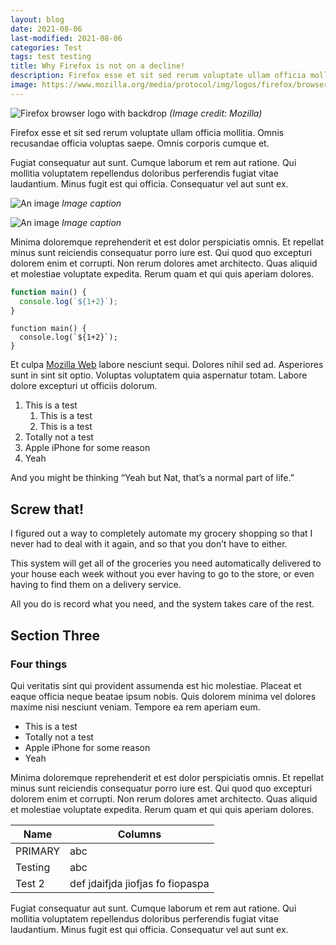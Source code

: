 ```yaml
---
layout: blog
date: 2021-08-06
last-modified: 2021-08-06
categories: Test
tags: test testing
title: Why Firefox is not on a decline!
description: Firefox esse et sit sed rerum voluptate ullam officia mollitia.
image: https://www.mozilla.org/media/protocol/img/logos/firefox/browser/og.4ad05d4125a5.png
---
```


![Firefox browser logo with backdrop](https://www.mozilla.org/media/protocol/img/logos/firefox/browser/og.4ad05d4125a5.png)
*(Image credit: Mozilla)*

Firefox esse et sit sed rerum voluptate ullam officia mollitia. Omnis recusandae officia voluptas saepe. Omnis corporis cumque et.

Fugiat consequatur aut sunt. Cumque laborum et rem aut ratione. Qui mollitia voluptatem repellendus doloribus perferendis fugiat vitae laudantium. Minus fugit est qui officia. Consequatur vel aut sunt ex.

![An image](https://images.unsplash.com/photo-1628267374795-cce89ff4b8d1?ixid=MnwxMjA3fDB8MHxwaG90by1wYWdlfHx8fGVufDB8fHx8&ixlib=rb-1.2.1&auto=format&fit=crop&w=683&q=80)
*Image caption*

![An image](https://images.unsplash.com/photo-1628254747021-59531f59504b?ixid=MnwxMjA3fDB8MHxwaG90by1wYWdlfHx8fGVufDB8fHx8&ixlib=rb-1.2.1&auto=format&fit=crop&w=334&q=80)
*Image caption*

Minima doloremque reprehenderit et est dolor perspiciatis omnis. Et repellat minus sunt reiciendis consequatur porro iure est. Qui quod quo excepturi dolorem enim et corrupti. Non rerum dolores amet architecto. Quas aliquid et molestiae voluptate expedita. Rerum quam et qui quis aperiam dolores.

```js
function main() {
  console.log(`${1+2}`);
}
```

```
function main() {
  console.log(`${1+2}`);
}
```

Et culpa [Mozilla Web](mozilla.org) labore nesciunt sequi. Dolores nihil sed ad. Asperiores sunt in sint sit optio. Voluptas voluptatem quia aspernatur totam. Labore dolore excepturi ut officiis dolorum.

1. This is a test
    1. This is a test
    1. This is a test
1. Totally not a test
1. Apple iPhone for some reason
1. Yeah

And you might be thinking “Yeah but Nat, that’s a normal part of life.”

## Screw that!

I figured out a way to completely automate my grocery shopping so that I never had to deal with it again, and so that you don’t have to either.

This system will get all of the groceries you need automatically delivered to your house each week without you ever having to go to the store, or even having to find them on a delivery service.

All you do is record what you need, and the system takes care of the rest.

## Section Three
### Four things

Qui veritatis sint qui provident assumenda est hic molestiae. Placeat et eaque officia neque beatae ipsum nobis. Quis dolorem minima vel dolores maxime nisi nesciunt veniam. Tempore ea rem aperiam eum.

- This is a test
- Totally not a test
- Apple iPhone for some reason
- Yeah

Minima doloremque reprehenderit et est dolor perspiciatis omnis. Et repellat minus sunt reiciendis consequatur porro iure est. Qui quod quo excepturi dolorem enim et corrupti. Non rerum dolores amet architecto. Quas aliquid et molestiae voluptate expedita. Rerum quam et qui quis aperiam dolores.

|Name   |Columns             |
|-------|--------------------|
|PRIMARY|abc|
|Testing|abc|
|Test 2|def jdaifjda jiofjas fo fiopaspa|

Fugiat consequatur aut sunt. Cumque laborum et rem aut ratione. Qui mollitia voluptatem repellendus doloribus perferendis fugiat vitae laudantium. Minus fugit est qui officia. Consequatur vel aut sunt ex.

